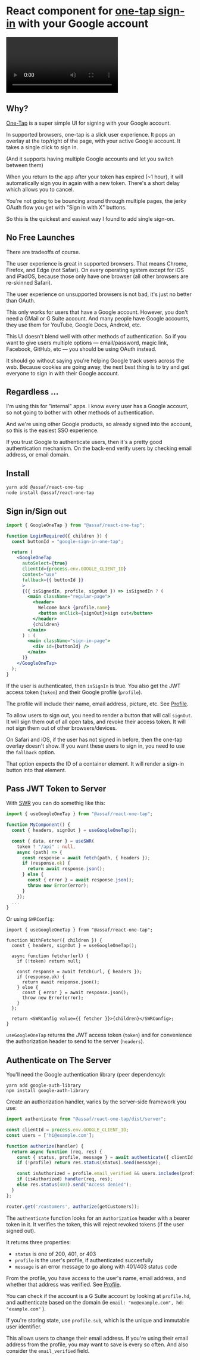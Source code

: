 # React component for [one-tap sign-in](https://developers.google.com/identity/one-tap/) with your Google account

<video src="https://rawcdn.githack.com/assaf/react-one-tap/1c75d14254d7a12639ff17bcb2a05e373abdc1c0/example/demo.mp4" autoplay controls play></video>


## Why?

[One-Tap](https://developers.google.com/identity/gsi/web/guides/overview) is a super simple UI for signing with your Google account.

In supported browsers, one-tap is a slick user experience. It pops an overlay at the top/right of the page, with your active Google account. It takes a single click to sign in.

(And it supports having multiple Google accounts and let you switch between them)

When you return to the app after your token has expired (~1 hour), it will automatically sign you in again with a new token. There's a short delay which allows you to cancel.

You're not going to be bouncing around through multiple pages, the jerky OAuth flow you get with "Sign in with X" buttons.

So this is the quickest and easiest way I found to add single sign-on.


## No Free Launches

There are tradeoffs of course.

The user experience is great in supported browsers. That means Chrome, Firefox, and Edge (not Safari). On every operating system except for iOS and iPadOS, because those only have one browser (all other browsers are re-skinned Safari).

The user experience on unsupported browsers is not bad, it's just no better than OAuth.

This only works for users that have a Google account. However, you don't need a GMail or G Suite account. And many people have Google accounts, they use them for YouTube, Google Docs, Android, etc.

This UI doesn't blend well with other methods of authentication. So if you want to give users multiple options — email/password, magic link, Facebook, GitHub, etc — you should be using OAuth instead.

It should go without saying you're helping Google track users across the web. Because cookies are going away, the next best thing is to try and get everyone to sign in with their Google account.


## Regardless …

I'm using this for "internal" apps. I know every user has a Google account, so not going to bother with other methods of authentication.

And we're using other Google products, so already signed into the account, so this is the easiest SSO experience.

If you trust Google to authenticate users, then it's a pretty good authentication mechanism. On the back-end verify users by checking email address, or email domain.


## Install

```bash
yarn add @assaf/react-one-tap
node install @assaf/react-one-tap
```

## Sign in/Sign out

```jsx
import { GoogleOneTap } from "@assaf/react-one-tap";

function LoginRequired({ children }) {
  const buttonId = "google-sign-in-one-tap";

  return (
    <GoogleOneTap
      autoSelect={true}
      clientId={process.env.GOOGLE_CLIENT_ID}
      context="use"
      fallback={{ buttonId }}
      >
      {({ isSignedIn, profile, signOut }) => isSignedIn ? (
        <main className="regular-page">
          <header>
            Welcome back {profile.name}
            <button onClick={signOut}>sign out</button>
          </header>
          {children}
        </main>
      ) : (
        <main className="sign-in-page">
          <div id={buttonId} />
        </main>
      )}
    </GoogleOneTap>
  );
}
```

If the user is authenticated, then `isSignIn` is true. You also get the JWT access token (`token`) and their Google profile (`profile`).

The profile will include their name, email address, picture, etc. See [Profile](src/browser/Profile).

To allow users to sign out, you need to render a button that will call `signOut`. It will sign them out of all open tabs, and revoke their access token. It will not sign them out of other browsers/devices.

On Safari and iOS, if the user has not signed in before, then the one-tap overlay doesn't show. If you want these users to sign in, you need to use the `fallback` option.

That option expects the ID of a container element. It will render a sign-in button into that element.


## Pass JWT Token to Server

With [SWR](https://swr.vercel.app) you can do somethig like this:

```typescript
import { useGoogleOneTap } from "@assaf/react-one-tap";

function MyComponent() {
  const { headers, signOut } = useGoogleOneTap();

  const { data, error } = useSWR(
    token ? "/api" : null,
    async (path) => {
      const response = await fetch(path, { headers });
      if (response.ok) {
        return await response.json();
      } else {
        const { error } = await response.json();
        throw new Error(error);
      }
    });
  ...
}
```

Or using `SWRConfig`:

```tsx
import { useGoogleOneTap } from "@assaf/react-one-tap";

function WithFetcher({ children }) {
  const { headers, signOut } = useGoogleOneTap();

  async function fetcher(url) {
    if (!token) return null;

    const response = await fetch(url, { headers });
    if (response.ok) {
      return await response.json();
    } else {
      const { error } = await response.json();
      throw new Error(error);
    }
  };

  return <SWRConfig value={{ fetcher }}>{children}</SWRConfig>;
}
```

`useGoogleOneTap` returns the JWT access token (`token`) and for convenience the authorization header to send to the server (`headers`).


## Authenticate on The Server

You'll need the Google authentication library (peer dependency):

```
yarn add google-auth-library
npm install google-auth-library
```

Create an authorization handler, varies by the server-side framework you use:

```typescript
import authenticate from "@assaf/react-one-tap/dist/server";

const clientId = process.env.GOOGLE_CLIENT_ID;
const users = ['hi@example.com'];

function authorize(handler) {
  return async function (req, res) {
    const { status, profile, message } = await authenticate({ clientId, req });
    if (!profile) return res.status(status).send(message);

    const isAuthorized = profile.email_verified && users.includes(profile.email);
    if (isAuthorized) handler(req, res);
    else res.status(403).send("Access denied");
  }
};

router.get('/customers', authorize(getCustomers));
```

The `authenticate` function looks for an `Authorization` header with a bearer token in it. It verifies the token, this will reject revoked tokens (if the user signed out).

It returns three properties:

- `status` is one of 200, 401, or 403
- `profile` is the user's profile, if authenticated succesfully
- `message` is an error message to go along with 401/403 status code

From the profile, you have access to the user's name, email address, and whether that address was verified. See [Profile](src/browser/Profile.ts).

You can check if the account is a G Suite account by looking at `profile.hd`, and authenticate based on the domain (ie `email: "me@example.com", hd: "example.com"` ).

If you're storing state, use `profile.sub`, which is the unique and immutable user identifier.

This allows users to change their email address. If you're using their email address from the profile, you may want to save is every so often.  And also consider the `email_verified` field.
